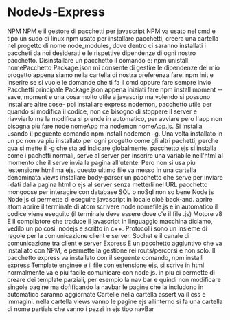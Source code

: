 # NodeJs-Express

NPM
NPM e il gestore di pacchetti per javascript
NPM va usato nel cmd e tipo un sudo di linux
npm usato per installare pacchetti, creera una cartella nel progetto di nome node_modules, dove dentro ci saranno installati i paccheti da noi desiderati e le rispettive dipendenze di ogni nostro pacchetto.
Disinstallare  un pacchetto
il comando e: npm unistall nomePacchetto
Package.json
mi consente di gestire le dipendenze del mio progetto
appena siamo nella cartella di nostra preferenza fare:
npm init e inserire se si vuole le domande che ti fa il cmd oppure fare sempre invio
Pacchetti principale
Package.json 
appena iniziati fare npm install moment --save, moment e una cosa molto utile a javascrip ma volendo si possono installare altre cose-
poi installare express
nodemon, pacchetto utile per quando si modifica il codice, non ce bisogno di stoppare il server e riavviarlo ma la modifica si prende in automatico, per avviare pero l'app non bisogna più fare node nomeApp ma nodemon nomeApp.js. Si installa usando il peguente comando npm install nodemon -g. Una volta installato in un pc non va piu installato per ogni progetto come gli altri pachetti, perche qua si mette il -g che sta ad indicare globalmente.
pacchetto ejs si installa come i pachetti normali, serve al server per inserire una variabile nell'html al momento che il serve invia la pagina all'utente. Pero non si usa piu lestensione html ma ejs. questo ultimo file va messo in una cartella denominata views
installare body-parser un pacchetto che serve per inviare i dati dalla pagina html o ejs al server senza metterli nel URL
pacchetto mongoose per interagire con database SQL o noSql non so bene
Node js
Node js ci permette di eseguire javascript in locale cioè back-and.
aprire atom
aprire il terminale di atom
scrivere node nomefile.js e in automatico il codice viene eseguito (il terminale deve essere dove c'e il file .js)
Motore v8
E il compilatore che traduce il javascript in linguaggio macchina diciamo, vedilo un po cosi, nodejs e scritto in c++.
Protocolli
sono un insieme di regole per la comunicazione client e server.
Sochet e il canale di comunicazione tra client e server
Express
E un pacchetto aggiuntivo che va installato con NPM, e permette la gestione rei routs/percorsi e non solo.
Il pacchetto express va installato con il seguente comando, npm install express
Template enginee
e il file con estensione ejs, si scrive in html normalmente va e piu facile comunicare con node js.
in piu ci permette di creare dei template parziali, per esempio la nav bar e quindi non modificare singole pagine ma dofificando la navbar le pagine che la includono in automatico saranno aggiornate
Cartelle
nella cartella assert va il css e immagini.
nella cartella views vanno le pagine ejs
 allinterno si fa una cartella di nome partials che vanno i pezzi in ejs tipo navBar 
